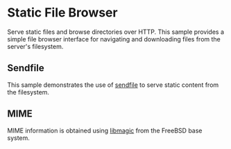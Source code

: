 # Static File Browser

Serve static files and browse directories over HTTP.  This sample provides a
simple file browser interface for navigating and downloading files from the
server's filesystem.

## Sendfile

This sample demonstrates the use of [sendfile][1] to serve static content from
the filesystem.

[1]: https://github.com/ryan-moeller/flualibs

## MIME

MIME information is obtained using [libmagic][1] from the FreeBSD base system.
